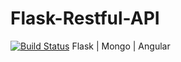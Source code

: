 # Flask-Restful-API
[![Build Status](https://travis-ci.org/arpitx165/Flask-Restful-API.svg?branch=master)](https://travis-ci.org/arpitx165/Flask-Restful-API)
Flask | Mongo | Angular
